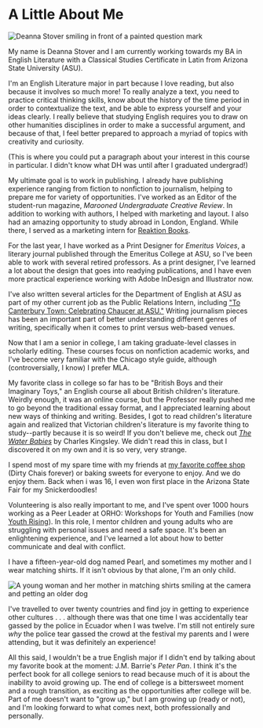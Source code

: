 # A Little About Me

![Deanna Stover smiling in front of a painted question mark](https://deanna-stover.github.io/deanna-stover/images/questionmark.jpg)

My name is Deanna Stover and I am currently working towards my BA in English Literature with a Classical Studies Certificate in Latin from Arizona State University (ASU).

I'm an English Literature major in part because I love reading, but also because it involves so much more! To really analyze a text, you need to practice critical thinking skills, know about the history of the time period in order to contextualize the text, and be able to express yourself and your ideas clearly. I really believe that studying English requires you to draw on other humanities disciplines in order to make a successful argument, and because of that, I feel better prepared to approach a myriad of topics with creativity and curiosity. 

(This is where you could put a paragraph about your interest in this course in particular. I didn't know what DH was until after I graduated undergrad!)

My ultimate goal is to work in publishing. I already have publishing experience ranging from fiction to nonfiction to journalism, helping to prepare me for variety of opportunities. I've worked as an Editor of the student-run magazine, *Marooned Undergraduate Creative Review*. In addition to working with authors, I helped with marketing and layout. I also had an amazing opportunity to study abroad in London, England. While there, I served as a marketing intern for [Reaktion Books](http://www.reaktionbooks.co.uk/). 

For the last year, I have worked as a Print Designer for *Emeritus Voices*, a literary journal published through the Emeritus College at ASU, so I've been able to work with several retired professors. As a print designer, I've learned a lot about the design that goes into readying publications, and I have even more practical experience working with Adobe InDesign and Illustrator now.

I've also written several articles for the Department of English at ASU as part of my other current job as the Public Relations Intern, including ["To Canterbury Town: Celebrating Chaucer at ASU."](https://asunow.asu.edu/content/canterbury-town-celebrating-chaucer-asu) Writing journalism pieces has been an important part of better understanding different genres of writing, specifically when it comes to print versus web-based venues. 

Now that I am a senior in college, I am taking graduate-level classes in scholarly editing. These courses focus on nonfiction academic works, and I've become very familiar with the Chicago style guide, although (controversially, I know) I prefer MLA.

My favorite class in college so far has to be "British Boys and their Imaginary Toys," an English course all about British children's literature. Weirdly enough, it was an online course, but the Professor really pushed me to go beyond the traditional essay format, and I appreciated learning about new ways of thinking and writing. Besides, I got to read children's literature again and realized that Victorian children's literature is my favorite thing to study--partly because it is so weird! If you don't believe me, check out [*The Water Babies*](https://en.wikipedia.org/wiki/The_Water-Babies,_A_Fairy_Tale_for_a_Land_Baby) by Charles Kingsley. We didn't read this in class, but I discovered it on my own and it is so very, very strange.  

I spend most of my spare time with my friends at [my favorite coffee shop](https://cartelroasting.co/) (Dirty Chais forever) or baking sweets for everyone to enjoy. And we do enjoy them. Back when i was 16, I even won first place in the Arizona State Fair for my Snickerdoodles! 

Volunteering is also really important to me, and I've spent over 1000 hours working as a Peer Leader at ORHO: Workshops for Youth and Families (now [Youth Rising](https://youthrisingaz.org/)). In this role, I mentor children and young adults who are struggling with personal issues and need a safe space. It's been an enlightening experience, and I've learned a lot about how to better communicate and deal with conflict.

I have a fifteen-year-old dog named Pearl, and sometimes my mother and I wear matching shirts. If it isn't obvious by that alone, I'm an only child.

![A young woman and her mother in matching shirts smiling at the camera and petting an older dog](https://deanna-stover.github.io/deanna-stover/images/Pearl.jpeg)

I've travelled to over twenty countries and find joy in getting to experience other cultures . . . although there was that one time I was accidentally tear gassed by the police in Ecuador when I was twelve. I'm still not entirely sure *why* the police tear gassed the crowd at the festival my parents and I were attending, but it was definitely an experience!

All this said, I wouldn't be a true English major if I didn't end by talking about my favorite book at the moment: J.M. Barrie's *Peter Pan*. I think it's the perfect book for all college seniors to read because much of it is about the inability to avoid growing up. The end of college is a bittersweet moment and a rough transition, as exciting as the opportunities after college will be. Part of me doesn't want to "grow up," but I am growing up (ready or not), and I'm looking forward to what comes next, both professionally and personally.   
